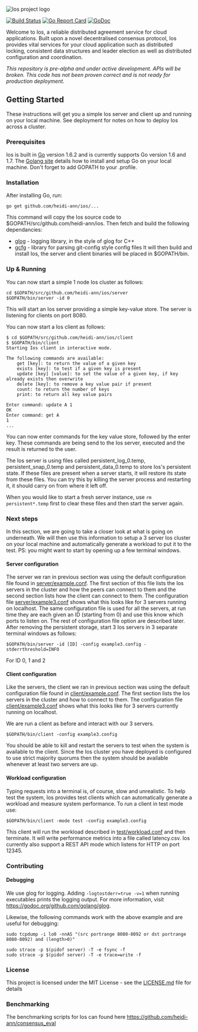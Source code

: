![Ios project logo](../master/misc/logo.png?raw=true)


[![Build Status](https://travis-ci.org/heidi-ann/ios.svg?branch=master)](https://travis-ci.org/heidi-ann/ios)
[![Go Report Card](https://goreportcard.com/badge/github.com/heidi-ann/ios)](https://goreportcard.com/report/github.com/heidi-ann/ios)
[![GoDoc](https://godoc.org/github.com/heidi-ann/ios?status.svg)](https://godoc.org/github.com/heidi-ann/ios)

Welcome to Ios, a reliable distributed agreement service for cloud applications. Built upon a novel decentralised consensus protocol, Ios provides vital services for your cloud application such as distributed locking, consistent data structures and leader election as well as distributed configuration and coordination.

*This repository is pre-alpha and under active development. APIs will be broken. This code has not been proven correct and is not ready for production deployment.*

## Getting Started
These instructions will get you a simple Ios server and client up and running on your local machine. See deployment for notes on how to deploy Ios across a cluster.

### Prerequisites
Ios is built in [Go](https://golang.org/) version 1.6.2 and is currently supports Go version 1.6 and 1.7. The [Golang site](https://golang.org/) details how to install and setup Go on your local machine. Don't forget to add GOPATH to your .profile.

### Installation
After installing Go, run:
```
go get github.com/heidi-ann/ios/...
```
This command will copy the Ios source code to $GOPATH/src/github.com/heidi-ann/ios. Then fetch and build the following dependancies:
* [glog](github.com/golang/glog) - logging library, in the style of glog for C++
* [gcfg](gopkg.in/gcfg.v1) - library for parsing git-config style config files
It will then build and install Ios, the server and client binaries will be placed in $GOPATH/bin.

### Up & Running
You can now start a simple 1 node Ios cluster as follows:
```
cd $GOPATH/src/github.com/heidi-ann/ios/server
$GOPATH/bin/server -id 0
```
This will start an Ios server providing a simple key-value store. The server is listening for clients on port 8080.

You can now start a Ios client as follows:
```
$ cd $GOPATH/src/github.com/heidi-ann/ios/client
$ $GOPATH/bin/client
Starting Ios client in interactive mode.

The following commands are available:
	get [key]: to return the value of a given key
	exists [key]: to test if a given key is present
	update [key] [value]: to set the value of a given key, if key already exists then overwrite
	delete [key]: to remove a key value pair if present
	count: to return the number of keys
	print: to return all key value pairs

Enter command: update A 1
OK
Enter command: get A
1
...
```
You can now enter commands for the key value store, followed by the enter key. These commands are being send to the Ios server, executed and the result is returned to the user.

The Ios server is using files called persistent_log_0.temp, persistent_snap_0.temp and persistent_data_0.temp to store Ios's persistent state. If these files are present when a server starts, it will restore its state from these files. You can try this by killing the server process and restarting it, it should carry on from where it left off.

When you would like to start a fresh server instance, use ``rm persistent*.temp`` first to clear these files and then start the server again.

### Next steps

In this section, we are going to take a closer look at what is going on underneath. We will then use this information to setup a 3 server Ios cluster on your local machine and automatically generate a workload to put it to the test. PS: you might want to start by opening up a few terminal windows.

#### Server configuration
The server we ran in previous section was using the default configuration file found in [server/example.conf](server/example.conf). The first section of this file lists the Ios servers in the cluster and how the peers can connect to them and the second section lists how the client can connect to them. The configuration file [server/example3.conf](server/example3.conf) shows what this looks like for 3 servers running on localhost. The same configuration file is used for all the servers, at run time they are each given an ID (starting from 0) and use this know which ports to listen on. The rest of configuration file option are described later. After removing the persistent storage, start 3 Ios servers in 3 separate terminal windows as follows:

```
$GOPATH/bin/server -id [ID] -config example3.config -stderrthreshold=INFO
```
For ID 0, 1 and 2

#### Client configuration

Like the servers, the client we ran in previous section was using the default configuration file found in [client/example.conf](client/example.conf). The first section lists the Ios servers in the cluster and how to connect to them. The configuration file [client/example3.conf](client/example3.conf) shows what this looks like for 3 servers currently running on localhost.

We are run a client as before and interact with our 3 servers.
```
$GOPATH/bin/client -config example3.config
```

You should be able to kill and restart the servers to test when the system is available to the client. Since the Ios cluster you have deployed is configured to use strict majority quorums then the system should be available whenever at least two servers are up.

#### Workload configuration

Typing requests into a terminal is, of course, slow and unrealistic. To help test the system, Ios provides test clients which can automatically generate a workload and measure system performance. To run a client in test mode use:
```
$GOPATH/bin/client -mode test -config example3.config
```
This client will run the workload described in [test/workload.conf](test/workload.conf) and then terminate. It will write performance metrics into a file called latency.csv. Ios currently also support a REST API mode which listens for HTTP on port 12345.

### Contributing

#### Debugging

We use glog for logging. Adding `-logtostderr=true -v=1` when running executables prints the logging output. For more information, visit https://godoc.org/github.com/golang/glog.

Likewise, the following commands work with the above example and are useful for debugging:
```
sudo tcpdump -i lo0 -nnAS "(src portrange 8080-8092 or dst portrange 8080-8092) and (length>0)"
```
```
sudo strace -p $(pidof server) -T -e fsync -f
sudo strace -p $(pidof server) -T -e trace=write -f
```
### License

This project is licensed under the MIT License - see the [LICENSE.md](LICENSE.md) file for details

### Benchmarking

The benchmarking scripts for Ios can found here https://github.com/heidi-ann/consensus_eval
